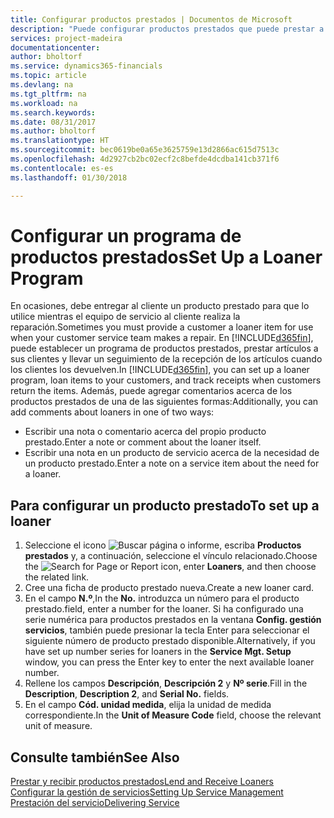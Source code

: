 ```yaml
---
title: Configurar productos prestados | Documentos de Microsoft
description: "Puede configurar productos prestados que puede prestar a los clientes para reemplazar productos de servicio mientras están en servicio."
services: project-madeira
documentationcenter: 
author: bholtorf
ms.service: dynamics365-financials
ms.topic: article
ms.devlang: na
ms.tgt_pltfrm: na
ms.workload: na
ms.search.keywords: 
ms.date: 08/31/2017
ms.author: bholtorf
ms.translationtype: HT
ms.sourcegitcommit: bec0619be0a65e3625759e13d2866ac615d7513c
ms.openlocfilehash: 4d2927cb2bc02ecf2c8befde4dcdba141cb371f6
ms.contentlocale: es-es
ms.lasthandoff: 01/30/2018

---
```

# <a name="set-up-a-loaner-program"></a><span data-ttu-id="3c2d2-103">Configurar un programa de productos prestados</span><span class="sxs-lookup"><span data-stu-id="3c2d2-103">Set Up a Loaner Program</span></span>
<span data-ttu-id="3c2d2-104">En ocasiones, debe entregar al cliente un producto prestado para que lo utilice mientras el equipo de servicio al cliente realiza la reparación.</span><span class="sxs-lookup"><span data-stu-id="3c2d2-104">Sometimes you must provide a customer a loaner item for use when your customer service team makes a repair.</span></span> <span data-ttu-id="3c2d2-105">En [!INCLUDE[d365fin](includes/d365fin_md.md)], puede establecer un programa de productos prestados, prestar artículos a sus clientes y llevar un seguimiento de la recepción de los artículos cuando los clientes los devuelven.</span><span class="sxs-lookup"><span data-stu-id="3c2d2-105">In [!INCLUDE[d365fin](includes/d365fin_md.md)], you can set up a loaner program, loan items to your customers, and track receipts when customers return the items.</span></span> <span data-ttu-id="3c2d2-106">Además, puede agregar comentarios acerca de los productos prestados de una de las siguientes formas:</span><span class="sxs-lookup"><span data-stu-id="3c2d2-106">Additionally, you can add comments about loaners in one of two ways:</span></span>  
  
* <span data-ttu-id="3c2d2-107">Escribir una nota o comentario acerca del propio producto prestado.</span><span class="sxs-lookup"><span data-stu-id="3c2d2-107">Enter a note or comment about the loaner itself.</span></span>  
* <span data-ttu-id="3c2d2-108">Escribir una nota en un producto de servicio acerca de la necesidad de un producto prestado.</span><span class="sxs-lookup"><span data-stu-id="3c2d2-108">Enter a note on a service item about the need for a loaner.</span></span>  

## <a name="to-set-up-a-loaner"></a><span data-ttu-id="3c2d2-109">Para configurar un producto prestado</span><span class="sxs-lookup"><span data-stu-id="3c2d2-109">To set up a loaner</span></span>  
1. <span data-ttu-id="3c2d2-110">Seleccione el icono ![Buscar página o informe](media/ui-search/search_small.png "icono Buscar página o informe"), escriba **Productos prestados** y, a continuación, seleccione el vínculo relacionado.</span><span class="sxs-lookup"><span data-stu-id="3c2d2-110">Choose the ![Search for Page or Report](media/ui-search/search_small.png "Search for Page or Report icon") icon, enter **Loaners**, and then choose the related link.</span></span>  
2. <span data-ttu-id="3c2d2-111">Cree una ficha de producto prestado nueva.</span><span class="sxs-lookup"><span data-stu-id="3c2d2-111">Create a new loaner card.</span></span> 
3. <span data-ttu-id="3c2d2-112">En el campo **N.º**,</span><span class="sxs-lookup"><span data-stu-id="3c2d2-112">In the **No.**</span></span> <span data-ttu-id="3c2d2-113">introduzca un número para el producto prestado.</span><span class="sxs-lookup"><span data-stu-id="3c2d2-113">field, enter a number for the loaner.</span></span> <span data-ttu-id="3c2d2-114">Si ha configurado una serie numérica para productos prestados en la ventana **Config. gestión servicios**, también puede presionar la tecla Enter para seleccionar el siguiente número de producto prestado disponible.</span><span class="sxs-lookup"><span data-stu-id="3c2d2-114">Alternatively, if you have set up number series for loaners in the **Service Mgt. Setup** window, you can press the Enter key to enter the next available loaner number.</span></span>  
4. <span data-ttu-id="3c2d2-115">Rellene los campos **Descripción**, **Descripción 2** y **Nº serie**.</span><span class="sxs-lookup"><span data-stu-id="3c2d2-115">Fill in the **Description**, **Description 2**, and **Serial No.** fields.</span></span>  
5. <span data-ttu-id="3c2d2-116">En el campo **Cód. unidad medida**, elija la unidad de medida correspondiente.</span><span class="sxs-lookup"><span data-stu-id="3c2d2-116">In the **Unit of Measure Code** field, choose the relevant unit of measure.</span></span>  
  
## <a name="see-also"></a><span data-ttu-id="3c2d2-117">Consulte también</span><span class="sxs-lookup"><span data-stu-id="3c2d2-117">See Also</span></span>
[<span data-ttu-id="3c2d2-118">Prestar y recibir productos prestados</span><span class="sxs-lookup"><span data-stu-id="3c2d2-118">Lend and Receive Loaners</span></span>](service-how-to-lend-receive-loaners.md)  
[<span data-ttu-id="3c2d2-119">Configurar la gestión de servicios</span><span class="sxs-lookup"><span data-stu-id="3c2d2-119">Setting Up Service Management</span></span>](service-setup-service.md)  
[<span data-ttu-id="3c2d2-120">Prestación del servicio</span><span class="sxs-lookup"><span data-stu-id="3c2d2-120">Delivering Service</span></span>](service-deliver-service.md)  


